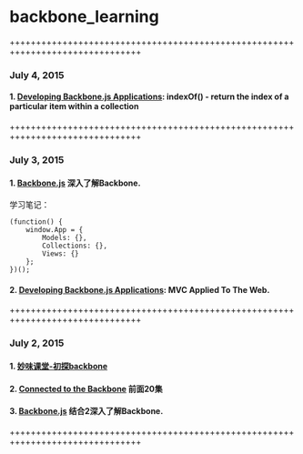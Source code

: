 # backbone_learning


+++++++++++++++++++++++++++++++++++++++++++++++++++++++++++++++++++++++++++++++

### July 4, 2015

#### 1. [Developing Backbone.js Applications](http://addyosmani.github.io/backbone-fundamentals/): indexOf() - return the index of a particular item within a collection

+++++++++++++++++++++++++++++++++++++++++++++++++++++++++++++++++++++++++++++++


### July 3, 2015

#### 1. [Backbone.js](http://backbonejs.org/) 深入了解Backbone.

学习笔记：

	(function() {
		window.App = {
			Models: {},
			Collections: {},
			Views: {}
		};	
	})();


#### 2. [Developing Backbone.js Applications](http://addyosmani.github.io/backbone-fundamentals/): MVC Applied To The Web.

+++++++++++++++++++++++++++++++++++++++++++++++++++++++++++++++++++++++++++++++

### July 2, 2015

#### 1. [妙味课堂-初探backbone](http://v.youku.com/v_show/id_XNTk2Mzk3Nzg0.html)
#### 2. [Connected to the Backbone](http://www.tudou.com/listplay/O8xzOuQU9So/nfh_Me-1mZM.html) 前面20集
#### 3. [Backbone.js](http://backbonejs.org/) 结合2深入了解Backbone.


+++++++++++++++++++++++++++++++++++++++++++++++++++++++++++++++++++++++++++++++
